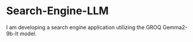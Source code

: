 # Search-Engine-LLM
I am developing a search engine application utilizing the GROQ Gemma2-9b-It model.

